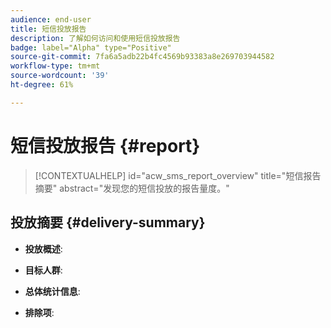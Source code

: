 ```yaml
---
audience: end-user
title: 短信投放报告
description: 了解如何访问和使用短信投放报告
badge: label="Alpha" type="Positive"
source-git-commit: 7fa6a5adb22b4fc4569b93383a8e269703944582
workflow-type: tm+mt
source-wordcount: '39'
ht-degree: 61%

---
```


# 短信投放报告 {#report}

>[!CONTEXTUALHELP]
>id="acw_sms_report_overview"
>title="短信报告摘要"
>abstract="发现您的短信投放的报告量度。"

## 投放摘要 {#delivery-summary}

* **投放概述**:

* **目标人群**:

* **总体统计信息**:

* **排除项**:


